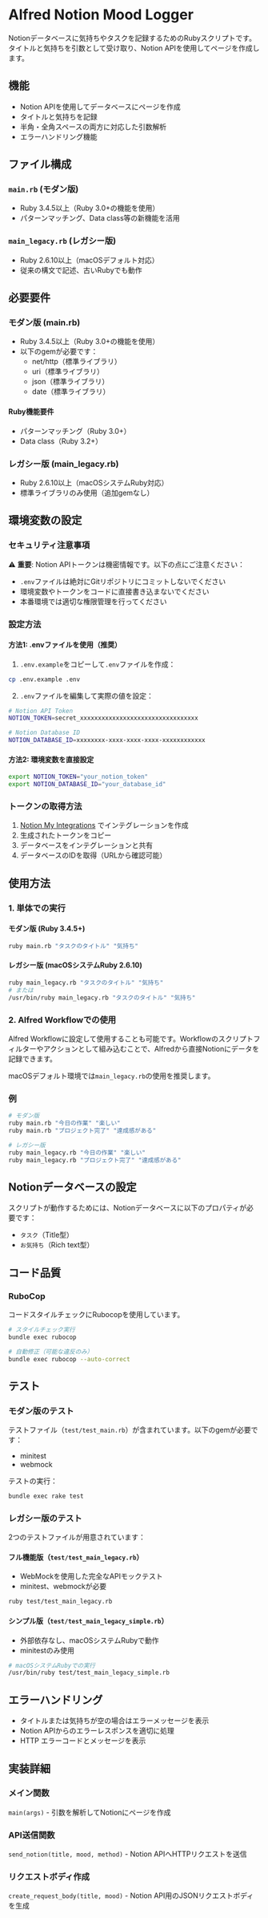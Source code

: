 # Alfred Notion Mood Logger

Notionデータベースに気持ちやタスクを記録するためのRubyスクリプトです。タイトルと気持ちを引数として受け取り、Notion APIを使用してページを作成します。

## 機能

- Notion APIを使用してデータベースにページを作成
- タイトルと気持ちを記録
- 半角・全角スペースの両方に対応した引数解析
- エラーハンドリング機能

## ファイル構成

### `main.rb` (モダン版)
- Ruby 3.4.5以上（Ruby 3.0+の機能を使用）
- パターンマッチング、Data class等の新機能を活用

### `main_legacy.rb` (レガシー版)
- Ruby 2.6.10以上（macOSデフォルト対応）
- 従来の構文で記述、古いRubyでも動作

## 必要要件

### モダン版 (main.rb)
- Ruby 3.4.5以上（Ruby 3.0+の機能を使用）
- 以下のgemが必要です：
  - net/http（標準ライブラリ）
  - uri（標準ライブラリ）
  - json（標準ライブラリ）
  - date（標準ライブラリ）

#### Ruby機能要件
- パターンマッチング（Ruby 3.0+）
- Data class（Ruby 3.2+）

### レガシー版 (main_legacy.rb)
- Ruby 2.6.10以上（macOSシステムRuby対応）
- 標準ライブラリのみ使用（追加gemなし）

## 環境変数の設定

### セキュリティ注意事項
⚠️ **重要**: Notion APIトークンは機密情報です。以下の点にご注意ください：
- `.env`ファイルは絶対にGitリポジトリにコミットしないでください
- 環境変数やトークンをコードに直接書き込まないでください
- 本番環境では適切な権限管理を行ってください

### 設定方法

#### 方法1: .envファイルを使用（推奨）
1. `.env.example`をコピーして`.env`ファイルを作成：
```bash
cp .env.example .env
```

2. `.env`ファイルを編集して実際の値を設定：
```bash
# Notion API Token
NOTION_TOKEN=secret_xxxxxxxxxxxxxxxxxxxxxxxxxxxxxxxxx

# Notion Database ID  
NOTION_DATABASE_ID=xxxxxxxx-xxxx-xxxx-xxxx-xxxxxxxxxxxx
```

#### 方法2: 環境変数を直接設定
```bash
export NOTION_TOKEN="your_notion_token"
export NOTION_DATABASE_ID="your_database_id"
```

### トークンの取得方法
1. [Notion My Integrations](https://www.notion.so/my-integrations) でインテグレーションを作成
2. 生成されたトークンをコピー
3. データベースをインテグレーションと共有
4. データベースのIDを取得（URLから確認可能）

## 使用方法

### 1. 単体での実行

#### モダン版 (Ruby 3.4.5+)
```bash
ruby main.rb "タスクのタイトル" "気持ち"
```

#### レガシー版 (macOSシステムRuby 2.6.10)
```bash
ruby main_legacy.rb "タスクのタイトル" "気持ち"
# または
/usr/bin/ruby main_legacy.rb "タスクのタイトル" "気持ち"
```

### 2. Alfred Workflowでの使用

Alfred Workflowに設定して使用することも可能です。Workflowのスクリプトフィルターやアクションとして組み込むことで、Alfredから直接Notionにデータを記録できます。

macOSデフォルト環境では`main_legacy.rb`の使用を推奨します。

### 例

```bash
# モダン版
ruby main.rb "今日の作業" "楽しい"
ruby main.rb "プロジェクト完了" "達成感がある"

# レガシー版
ruby main_legacy.rb "今日の作業" "楽しい"
ruby main_legacy.rb "プロジェクト完了" "達成感がある"
```

## Notionデータベースの設定

スクリプトが動作するためには、Notionデータベースに以下のプロパティが必要です：

- `タスク`（Title型）
- `お気持ち`（Rich text型）

## コード品質

### RuboCop
コードスタイルチェックにRubocopを使用しています。

```bash
# スタイルチェック実行
bundle exec rubocop

# 自動修正（可能な違反のみ）
bundle exec rubocop --auto-correct
```

## テスト

### モダン版のテスト
テストファイル（`test/test_main.rb`）が含まれています。以下のgemが必要です：

- minitest
- webmock

テストの実行：
```bash
bundle exec rake test
```

### レガシー版のテスト
2つのテストファイルが用意されています：

#### フル機能版（`test/test_main_legacy.rb`）
- WebMockを使用した完全なAPIモックテスト
- minitest、webmockが必要

```bash
ruby test/test_main_legacy.rb
```

#### シンプル版（`test/test_main_legacy_simple.rb`）
- 外部依存なし、macOSシステムRubyで動作
- minitestのみ使用

```bash
# macOSシステムRubyでの実行
/usr/bin/ruby test/test_main_legacy_simple.rb
```

## エラーハンドリング

- タイトルまたは気持ちが空の場合はエラーメッセージを表示
- Notion APIからのエラーレスポンスを適切に処理
- HTTP エラーコードとメッセージを表示

## 実装詳細

### メイン関数

`main(args)` - 引数を解析してNotionにページを作成

### API送信関数

`send_notion(title, mood, method)` - Notion APIへHTTPリクエストを送信

### リクエストボディ作成

`create_request_body(title, mood)` - Notion API用のJSONリクエストボディを生成
